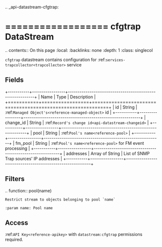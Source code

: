 .. _api-datastream-cfgtrap:

==================
cfgtrap DataStream
==================

.. contents:: On this page
    :local:
    :backlinks: none
    :depth: 1
    :class: singlecol

`cfgtrap` datastream contains configuration
for :ref:`services-trapcollector<trapcollector>` service

Fields
------

+-----------+-----------------+------------------------------------------------------------+
| Name      | Type            | Description                                                |
+===========+=================+============================================================+
| id        | String          | :ref:`Managed Object's<reference-managed-object>` id       |
+-----------+-----------------+------------------------------------------------------------+
| change_id | String          | :ref:`Record's change id<api-datastream-changeid>`         |
+-----------+-----------------+------------------------------------------------------------+
| pool      | String          | :ref:`Pool's name<reference-pool>`                         |
+-----------+-----------------+------------------------------------------------------------+
| fm_pool   | String          | :ref:`Pool's name<reference-pool>` for FM event processing |
+-----------+-----------------+------------------------------------------------------------+
| addresses | Array of String | List of SNMP Trap sources' IP addresses                    |
+-----------+-----------------+------------------------------------------------------------+


Filters
-------

.. function:: pool(name)

    Restrict stream to objects belonging to pool `name`

    :param name: Pool name

Access
------
:ref:`API Key<reference-apikey>` with `datastream:cfgtrap` permissions
required.
